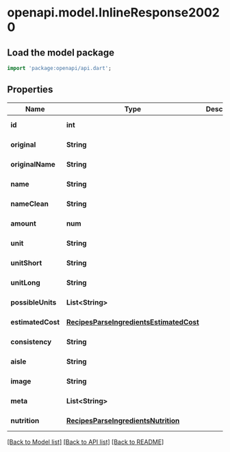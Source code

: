 # openapi.model.InlineResponse20020

## Load the model package
```dart
import 'package:openapi/api.dart';
```

## Properties
Name | Type | Description | Notes
------------ | ------------- | ------------- | -------------
**id** | **int** |  | [default to null]
**original** | **String** |  | [default to null]
**originalName** | **String** |  | [default to null]
**name** | **String** |  | [default to null]
**nameClean** | **String** |  | [default to null]
**amount** | **num** |  | [default to null]
**unit** | **String** |  | [default to null]
**unitShort** | **String** |  | [default to null]
**unitLong** | **String** |  | [default to null]
**possibleUnits** | **List&lt;String&gt;** |  | [default to []]
**estimatedCost** | [**RecipesParseIngredientsEstimatedCost**](RecipesParseIngredientsEstimatedCost.md) |  | [default to null]
**consistency** | **String** |  | [default to null]
**aisle** | **String** |  | [default to null]
**image** | **String** |  | [default to null]
**meta** | **List&lt;String&gt;** |  | [default to []]
**nutrition** | [**RecipesParseIngredientsNutrition**](RecipesParseIngredientsNutrition.md) |  | [default to null]

[[Back to Model list]](../README.md#documentation-for-models) [[Back to API list]](../README.md#documentation-for-api-endpoints) [[Back to README]](../README.md)


